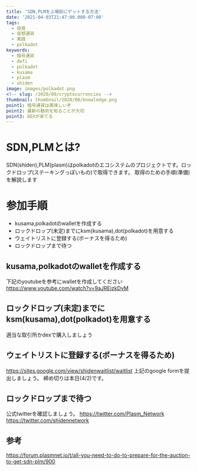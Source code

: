 ```yaml
---
title: 'SDN,PLMを上場前にゲットする方法'
date: '2021-04-03T21:47:00.000-07:00'
tags:
  - 投資
  - 仮想通貨
  - 実践
  - polkadot
keywords:
  - 暗号通貨
  - defi
  - polkadot
  - kusama
  - plasm
  - shiden
image: images/polkadot.png
<!-- slug: /2020/09/cryptocurrencies -->
thumbnail: thumbnail/2020/08/knowledge.png
point1: 暗号通貨は美味しいぞ
point2: 最新の動向を知ることが大切
point3: DEXが来てる
---
```


# SDN,PLMとは?
SDN(shiden),PLM(plasm)はpolkadotのエコシステムのプロジェクトです。ロックドロップ(ステーキングっぽいもの)で取得できます。
取得のための手順(準備)を解説します

# 参加手順
- kusama,polkadotのwalletを作成する
- ロックドロップ(未定)までにksm(kusama),dot(polkadot)を用意する
- ウェイトリストに登録する(ボーナスを得るため)
- ロックドロップまで待つ

## kusama,polkadotのwalletを作成する
下記のyoutubeを参考にwalletを作成してください
https://www.youtube.com/watch?v=9aJREjzkDvM

## ロックドロップ(未定)までにksm(kusama),dot(polkadot)を用意する
適当な取引所かdexで購入しましょう

## ウェイトリストに登録する(ボーナスを得るため)
https://sites.google.com/view/shidenwaitlist/waitlist
上記のgoogle formを提出しましょう。
締め切りは本日(4/2)です。

## ロックドロップまで待つ
公式twitterを確認しましょう。
https://twitter.com/Plasm_Network
https://twitter.com/shidennetwork

## 参考
https://forum.plasmnet.io/t/all-you-need-to-do-to-prepare-for-the-auction-to-get-sdn-plm/900
